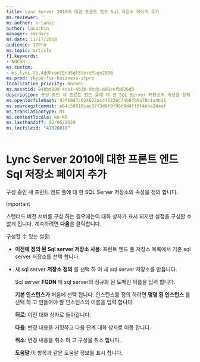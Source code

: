 ```yaml
---
title: Lync Server 2010에 대한 프론트 엔드 Sql 저장소 페이지 추가
ms.reviewer: ''
ms.author: v-lanac
author: lanachin
manager: serdars
ms.date: 11/17/2018
audience: ITPro
ms.topic: article
f1.keywords:
- NOCSH
ms.custom:
- ms.lync.tb.AddFrontEndSqlStorePage2010
ms.prod: skype-for-business-itpro
localization_priority: Normal
ms.assetid: 84bbd899-4ce1-4b3b-9bdb-a08cefb626d3
description: 구성 중인 새 프런트 엔드 풀에 대 한 SQL Server 저장소의 속성을 정의 합니다.
ms.openlocfilehash: 93f60d7c624622ac4f222ec74b87b0a78c1a4b11
ms.sourcegitcommit: e64c50818cac37f3d6f0f96d0d4ff0f4bba24aef
ms.translationtype: MT
ms.contentlocale: ko-KR
ms.lasthandoff: 02/06/2020
ms.locfileid: "41820810"
---
```

# <a name="add-front-end-sql-store-page-for-lync-server-2010"></a>Lync Server 2010에 대한 프론트 엔드 Sql 저장소 페이지 추가
 
구성 중인 새 프런트 엔드 풀에 대 한 SQL Server 저장소의 속성을 정의 합니다.
  
> [!IMPORTANT]
> 스탠더드 버전 서버를 구성 하는 경우에는이 대화 상자가 표시 되지만 설정을 구성할 수 없게 됩니다. 계속하려면 **다음**을 클릭합니다.
  
구성할 수 있는 설정:
  
- **이전에 정의 된 Sql server 저장소 사용**: 프런트 엔드 풀 저장소 목록에서 기존 sql server 저장소를 선택 합니다.
    
- 새 sql server **저장소 정의** 를 선택 하 여 새 sql server 저장소를 만듭니다.
    
    Sql server **FQDN** 에 sql server의 정규화 된 도메인 이름을 입력 합니다.
    
    **기본 인스턴스가** 처음에 선택 됩니다. 인스턴스를 정의 하려면 **명명 된 인스턴스** 를 선택 하 고 만들어야 할 인스턴스의 이름을 입력 합니다.
    
  **뒤로**: 이전 대화 상자로 돌아갑니다.
  
  **다음**: 변경 내용을 커밋하고 다음 단계 대화 상자로 이동 합니다.
  
  **취소**: 변경 내용을 취소 하 고 구성을 취소 합니다.
  
  **도움말**:이 항목과 같은 도움말 정보를 표시 합니다.
  

